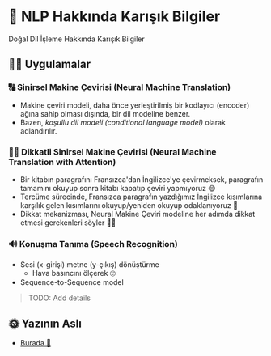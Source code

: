 # 💬 NLP Hakkında Karışık Bilgiler 
Doğal Dil İşleme Hakkında Karışık Bilgiler

## 🤸‍♀️ Uygulamalar

### 🔠 Sinirsel Makine Çevirisi (Neural Machine Translation)
- Makine çeviri modeli, daha önce yerleştirilmiş bir kodlayıcı (encoder) ağına sahip olması dışında, bir dil modeline benzer. 
- Bazen, _koşullu dil modeli (conditional language model)_ olarak adlandırılır.

### 🕵️‍♀️ Dikkatli Sinirsel Makine Çevirisi (Neural Machine Translation with Attention)
- Bir kitabın paragrafını Fransızca'dan İngilizce'ye çevirmeksek, paragrafın tamamını okuyup sonra kitabı kapatıp çeviri yapmıyoruz 😅
- Tercüme sürecinde, Fransızca paragrafın yazdığımız İngilizce kısımlarına karşılık gelen kısımlarını okuyup/yeniden okuyup odaklanıyoruz 🤔
- Dikkat mekanizması, Neural Makine Çeviri modeline her adımda dikkat etmesi gerekenleri söyler 👩‍🏫



### 🔊 Konuşma Tanıma (Speech Recognition)
- Sesi (x-girişi) metne (y-çıkış) dönüştürme
  - Hava basıncını ölçerek 🙄
- Sequence-to-Sequence model

> TODO: Add details

## 🌞 Yazının Aslı
- [Burada 🐾](https://dl.asmaamir.com/9-sequencemodels/4-aboutnlp)